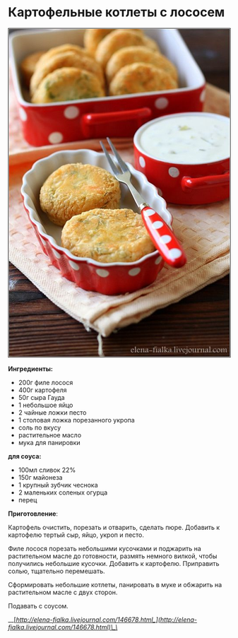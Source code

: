 # Картофельные котлеты с лососем

![](../pics/a7baca40c1754320aae5b6ade894b857.jpg)

**Ингредиенты:**

* 200г филе лосося
* 400г картофеля
* 50г сыра Гауда
* 1 небольшое яйцо
* 2 чайные ложки песто
* 1 столовая ложка порезанного укропа
* соль по вкусу
* растительное масло
* мука для панировки

**для соуса:** 

* 100мл сливок 22%
* 150г майонеза
* 1 крупный зубчик чеснока
* 2 маленьких соленых огурца
* перец

**Приготовление**:

Картофель очистить, порезать и отварить, сделать пюре. Добавить к картофелю тертый сыр, яйцо, укроп и песто. 

Филе лосося порезать небольшими кусочками и поджарить на растительном масле до готовности, размять немного вилкой, чтобы получились небольшие кусочки. Добавить к картофелю. Приправить солью, тщательно перемешать. 

Сформировать небольшие котлеты, панировать в муке и обжарить на растительном масле с двух сторон. 

Подавать с соусом.

\_\_[_http://elena-fialka.livejournal.com/146678.html_](http://elena-fialka.livejournal.com/146678.html)\_\_

